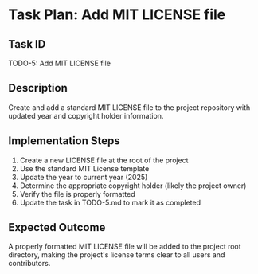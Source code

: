 # Task Plan: Add MIT LICENSE file

## Task ID
TODO-5: Add MIT LICENSE file

## Description
Create and add a standard MIT LICENSE file to the project repository with updated year and copyright holder information.

## Implementation Steps
1. Create a new LICENSE file at the root of the project
2. Use the standard MIT License template
3. Update the year to current year (2025)
4. Determine the appropriate copyright holder (likely the project owner)
5. Verify the file is properly formatted
6. Update the task in TODO-5.md to mark it as completed

## Expected Outcome
A properly formatted MIT LICENSE file will be added to the project root directory, making the project's license terms clear to all users and contributors.